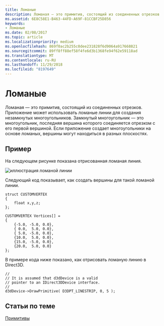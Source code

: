 ```yaml
---
title: Ломаные
description: Ломаная — это примитив, состоящий из соединенных отрезков. Приложение может использовать ломаные линии для создания незамкнутых многоугольников. Замкнутый многоугольник — это многоугольник, последняя вершина которого соединяется отрезком с его первой вершиной.
ms.assetid: 6E8C58E1-B463-44FD-A69F-81CCBF25D856
keywords:
- Ломаные
ms.date: 02/08/2017
ms.topic: article
ms.localizationpriority: medium
ms.openlocfilehash: 869f0ac2b255c0dee231828f6d9064a917668821
ms.sourcegitcommit: 89ff8ff88ef58f4fe6d3b1368fe94f62e59118ad
ms.translationtype: MT
ms.contentlocale: ru-RU
ms.lasthandoff: 11/29/2018
ms.locfileid: "8197649"
---
```

# <a name="line-strips"></a>Ломаные


Ломаная — это примитив, состоящий из соединенных отрезков. Приложение может использовать ломаные линии для создания незамкнутых многоугольников. Замкнутый многоугольник — это многоугольник, последняя вершина которого соединяется отрезком с его первой вершиной. Если приложение создает многоугольники на основе ломаных, вершины могут находиться в разных плоскостях.

## <a name="span-idexamplespanspan-idexamplespanspan-idexamplespanexample"></a><span id="Example"></span><span id="example"></span><span id="EXAMPLE"></span>Пример


На следующем рисунке показана отрисованная ломаная линия.

![иллюстрация ломаной линии](images/linstrip.gif)

Следующий код показывает, как создать вершины для такой ломаной линии.

```
struct CUSTOMVERTEX
{
    float x,y,z;
};

CUSTOMVERTEX Vertices[] = 
{
    {-5.0, -5.0, 0.0},
    { 0.0,  5.0, 0.0},
    { 5.0, -5.0, 0.0},
    {10.0,  5.0, 0.0},
    {15.0, -5.0, 0.0},
    {20.0,  5.0, 0.0}
};
```

В примере кода ниже показано, как отрисовать ломаную линию в Direct3D.

```
//
// It is assumed that d3dDevice is a valid
// pointer to an IDirect3DDevice interface.
//
d3dDevice->DrawPrimitive( D3DPT_LINESTRIP, 0, 5 );
```

## <a name="span-idrelated-topicsspanrelated-topics"></a><span id="related-topics"></span>Статьи по теме


[Примитивы](primitives.md)

 

 




